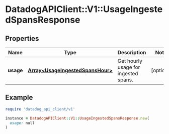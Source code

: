 # DatadogAPIClient::V1::UsageIngestedSpansResponse

## Properties

| Name      | Type                                                                 | Description                          | Notes      |
| --------- | -------------------------------------------------------------------- | ------------------------------------ | ---------- |
| **usage** | [**Array&lt;UsageIngestedSpansHour&gt;**](UsageIngestedSpansHour.md) | Get hourly usage for ingested spans. | [optional] |

## Example

```ruby
require 'datadog_api_client/v1'

instance = DatadogAPIClient::V1::UsageIngestedSpansResponse.new(
  usage: null
)
```
